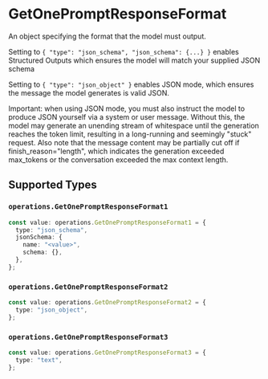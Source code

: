 # GetOnePromptResponseFormat

An object specifying the format that the model must output. 

 Setting to `{ "type": "json_schema", "json_schema": {...} }` enables Structured Outputs which ensures the model will match your supplied JSON schema 

 Setting to `{ "type": "json_object" }` enables JSON mode, which ensures the message the model generates is valid JSON.

Important: when using JSON mode, you must also instruct the model to produce JSON yourself via a system or user message. Without this, the model may generate an unending stream of whitespace until the generation reaches the token limit, resulting in a long-running and seemingly "stuck" request. Also note that the message content may be partially cut off if finish_reason="length", which indicates the generation exceeded max_tokens or the conversation exceeded the max context length.


## Supported Types

### `operations.GetOnePromptResponseFormat1`

```typescript
const value: operations.GetOnePromptResponseFormat1 = {
  type: "json_schema",
  jsonSchema: {
    name: "<value>",
    schema: {},
  },
};
```

### `operations.GetOnePromptResponseFormat2`

```typescript
const value: operations.GetOnePromptResponseFormat2 = {
  type: "json_object",
};
```

### `operations.GetOnePromptResponseFormat3`

```typescript
const value: operations.GetOnePromptResponseFormat3 = {
  type: "text",
};
```

